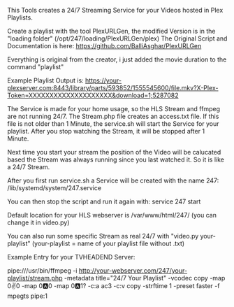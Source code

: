 This Tools creates a 24/7 Streaming Service for your Videos hosted in Plex Playlists.

Create a playlist with the tool PlexURLGen, the modified Version is in the "loading folder" (/opt/247/loading/PlexURLGen/plex)
The Original Script and Documentation is here:
https://github.com/BalliAsghar/PlexURLGen

Everything is original from the creator, i just added the movie duration to the command "playlist"

Example Playlist Output is:
https://your-plexserver.com:8443/library/parts/593852/1555545600/file.mkv?X-Plex-Token=XXXXXXXXXXXXXXXXXXXX&download=1;5287082

The Service is made for your home usage, so the HLS Stream and ffmpeg are not running 24/7. 
The Stream.php file creates an access.txt file. If this file is not older than 1 Minute, the service.sh will start the Service for your playlist.
After you stop watching the Stream, it will be stopped after 1 Minute.

Next time you start your stream the position of the Video will be calucated based the Stream was always running since you last watched it. So it is like a 24/7 Stream.

After you first run service.sh a Service will be created with the name 247:
/lib/systemd/system/247.service

You can then stop the script and run it again with:
service 247 start

Default location for your HLS webserver is /var/www/html/247/ (you can change it in video.py)

You can also run some specific Stream as real 24/7 with "video.py your-playlist" (your-playlist = name of your playlist file without .txt)

Example Entry for your TVHEADEND Server:

pipe:///usr/bin/ffmpeg -i http://your-webserver.com/247/your-playlist/stream.php -metadata title="24/7 Your Playlist" -vcodec copy -map 0:v:0 -map 0:a:0 -map 0:a:1? -c:a ac3 -c:v copy -strftime 1 -preset faster -f mpegts pipe:1
